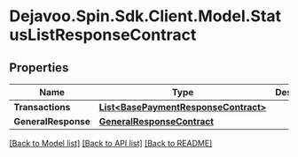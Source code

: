 # Dejavoo.Spin.Sdk.Client.Model.StatusListResponseContract
## Properties

Name | Type | Description | Notes
------------ | ------------- | ------------- | -------------
**Transactions** | [**List&lt;BasePaymentResponseContract&gt;**](BasePaymentResponseContract.md) |  | [optional] 
**GeneralResponse** | [**GeneralResponseContract**](GeneralResponseContract.md) |  | [optional] 

[[Back to Model list]](../README.md#documentation-for-models) [[Back to API list]](../README.md#documentation-for-api-endpoints) [[Back to README]](../README.md)

